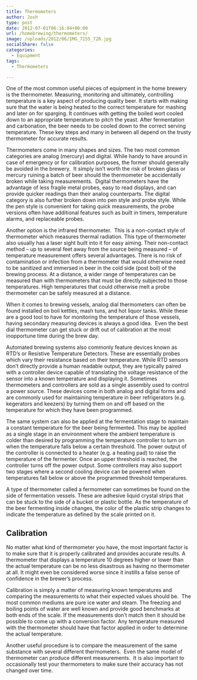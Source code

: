 ```yaml
---
title: Thermometers
author: Josh
type: post
date: 2012-07-01T06:16:04+00:00
url: /homebrewing/thermometers/
image: /uploads/2012/06/IMG_7155_720.jpg
socialShare: false
categories:
  - Equipment
tags:
  - Thermometers

---
```

One of the most common useful pieces of equipment in the home brewery is the thermometer. Measuring, monitoring and ultimately, controlling temperature is a key aspect of producing quality beer. It starts with making sure that the water is being heated to the correct temperature for mashing and later on for sparging. It continues with getting the boiled wort cooled down to an appropriate temperature to pitch the yeast. After fermentation and carbonation, the beer needs to be cooled down to the correct serving temperature. These key steps and many in between all depend on the trusty thermometer for accurate results.

Thermometers come in many shapes and sizes. The two most common categories are analog (mercury) and digital. While handy to have around in case of emergency or for calibration purposes, the former should generally be avoided in the brewery.  It simply isn&#8217;t worth the risk of broken glass or mercury ruining a batch of beer should the thermometer be accidentally broken while taking measurements.  Digital thermometers have the advantage of less fragile metal probes, easy to read displays, and can provide quicker readings than their analog counterparts. The digital category is also further broken down into pen style and probe style. While the pen style is convenient for taking quick measurements, the probe versions often have additional features such as built in timers, temperature alarms, and replaceable probes.

Another option is the infrared thermometer.  This is a non-contact style of thermometer which measures thermal radiation. This type of thermometer also usually has a laser sight built into it for easy aiming. Their non-contact method &#8211; up to several feet away from the source being measured &#8211; of temperature measurement offers several advantages. There is no risk of contamination or infection from a thermometer that would otherwise need to be sanitized and immersed in beer in the cold side (post boil) of the brewing process. At a distance, a wider range of temperatures can be measured than with thermometers that must be directly subjected to those temperatures. High temperatures that could otherwise melt a probe thermometer can be safely measured at a distance.

When it comes to brewing vessels, analog dial thermometers can often be found installed on boil kettles, mash tuns, and hot liquor tanks. While these are a good tool to have for monitoring the temperature of those vessels, having secondary measuring devices is always a good idea.  Even the best dial thermometer can get stuck or drift out of calibration at the most inopportune time during the brew day.

Automated brewing systems also commonly feature devices known as RTD&#8217;s or Resistive Temperature Detectors. These are essentially probes which vary their resistance based on their temperature. While RTD sensors don&#8217;t directly provide a human readable output, they are typically paired with a controller device capable of translating the voltage resistance of the sensor into a known temperature and displaying it. Sometimes thermometers and controllers are sold as a single assembly used to control a power source. These devices come in both analog and digital forms and are commonly used for maintaining temperature in beer refrigerators (e.g. kegerators and keezers) by turning them on and off based on the temperature for which they have been programmed.

The same system can also be applied at the fermentation stage to maintain a constant temperature for the beer being fermented. This may be applied as a single stage in an environment where the ambient temperature is colder than desired by programming the temperature controller to turn on when the temperature falls below a certain threshold. The power output of the controller is connected to a heater (e.g. a heating pad) to raise the temperature of the fermenter. Once an upper threshold is reached, the controller turns off the power output. Some controllers may also support two stages where a second cooling device can be powered when temperatures fall below or above the programmed threshold temperatures.

A type of thermometer called a fermometer can sometimes be found on the side of fermentation vessels. These are adhesive liquid crystal strips that can be stuck to the side of a bucket or plastic bottle. As the temperature of the beer fermenting inside changes, the color of the plastic strip changes to indicate the temperature as defined by the scale printed on it.

## Calibration

No matter what kind of thermometer you have, the most important factor is to make sure that it is properly calibrated and provides accurate results. A thermometer that displays a temperature 10 degrees higher or lower than the actual temperature can be no less disastrous as having no thermometer at all. It might even be considered worse since it instills a false sense of confidence in the brewer&#8217;s process.

Calibration is simply a matter of measuring known temperatures and comparing the measurements to what their expected values should be.  The most common mediums are pure ice water and steam. The freezing and boiling points of water are well known and provide good benchmarks at both ends of the scale. If the measurements don&#8217;t match then it should be possible to come up with a conversion factor. Any temperature measured with the thermometer should have that factor applied in order to determine the actual temperature.

Another useful procedure is to compare the measurement of the same substance with several different thermometers.  Even the same model of thermometer can produce different measurements.  It is also important to occasionally test your thermometers to make sure their accuracy has not changed over time.